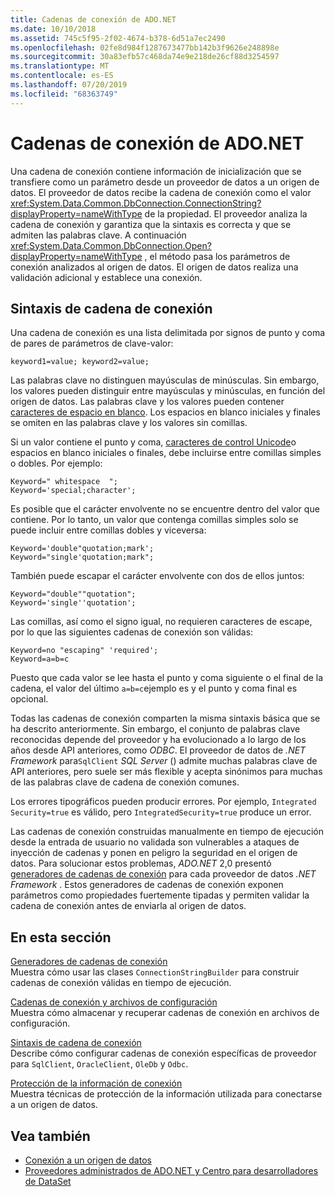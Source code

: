```yaml
---
title: Cadenas de conexión de ADO.NET
ms.date: 10/10/2018
ms.assetid: 745c5f95-2f02-4674-b378-6d51a7ec2490
ms.openlocfilehash: 02fe8d984f1287673477bb142b3f9626e248898e
ms.sourcegitcommit: 30a83efb57c468da74e9e218de26cf88d3254597
ms.translationtype: MT
ms.contentlocale: es-ES
ms.lasthandoff: 07/20/2019
ms.locfileid: "68363749"
---
```

# <a name="connection-strings-in-adonet"></a>Cadenas de conexión de ADO.NET

Una cadena de conexión contiene información de inicialización que se transfiere como un parámetro desde un proveedor de datos a un origen de datos. El proveedor de datos recibe la cadena de conexión como el valor <xref:System.Data.Common.DbConnection.ConnectionString?displayProperty=nameWithType> de la propiedad. El proveedor analiza la cadena de conexión y garantiza que la sintaxis es correcta y que se admiten las palabras clave. A continuación <xref:System.Data.Common.DbConnection.Open?displayProperty=nameWithType> , el método pasa los parámetros de conexión analizados al origen de datos. El origen de datos realiza una validación adicional y establece una conexión.

## <a name="connection-string-syntax"></a>Sintaxis de cadena de conexión

Una cadena de conexión es una lista delimitada por signos de punto y coma de pares de parámetros de clave-valor:

```
keyword1=value; keyword2=value;
```

Las palabras clave no distinguen mayúsculas de minúsculas. Sin embargo, los valores pueden distinguir entre mayúsculas y minúsculas, en función del origen de datos. Las palabras clave y los valores pueden contener [caracteres de espacio en blanco](https://en.wikipedia.org/wiki/Whitespace_character#Unicode). Los espacios en blanco iniciales y finales se omiten en las palabras clave y los valores sin comillas.

Si un valor contiene el punto y coma, [caracteres de control Unicode](https://en.wikipedia.org/wiki/Unicode_control_characters)o espacios en blanco iniciales o finales, debe incluirse entre comillas simples o dobles. Por ejemplo:

```
Keyword=" whitespace  ";
Keyword='special;character';
```

Es posible que el carácter envolvente no se encuentre dentro del valor que contiene. Por lo tanto, un valor que contenga comillas simples solo se puede incluir entre comillas dobles y viceversa:

```
Keyword='double"quotation;mark';
Keyword="single'quotation;mark";
```

También puede escapar el carácter envolvente con dos de ellos juntos:

```
Keyword="double""quotation";
Keyword='single''quotation';
```

Las comillas, así como el signo igual, no requieren caracteres de escape, por lo que las siguientes cadenas de conexión son válidas:

```
Keyword=no "escaping" 'required';
Keyword=a=b=c
```

Puesto que cada valor se lee hasta el punto y coma siguiente o el final de la cadena, el valor del último `a=b=c`ejemplo es y el punto y coma final es opcional.

Todas las cadenas de conexión comparten la misma sintaxis básica que se ha descrito anteriormente. Sin embargo, el conjunto de palabras clave reconocidas depende del proveedor y ha evolucionado a lo largo de los años desde API anteriores, como *ODBC*. El proveedor de datos de *.NET Framework* para`SqlClient` *SQL Server* () admite muchas palabras clave de API anteriores, pero suele ser más flexible y acepta sinónimos para muchas de las palabras clave de cadena de conexión comunes.

Los errores tipográficos pueden producir errores. Por ejemplo, `Integrated Security=true` es válido, pero `IntegratedSecurity=true` produce un error.

Las cadenas de conexión construidas manualmente en tiempo de ejecución desde la entrada de usuario no validada son vulnerables a ataques de inyección de cadenas y ponen en peligro la seguridad en el origen de datos. Para solucionar estos problemas, *ADO.NET* 2,0 presentó [generadores de cadenas de conexión](../../../../docs/framework/data/adonet/connection-string-builders.md) para cada proveedor de datos *.NET Framework* . Estos generadores de cadenas de conexión exponen parámetros como propiedades fuertemente tipadas y permiten validar la cadena de conexión antes de enviarla al origen de datos.

## <a name="in-this-section"></a>En esta sección

[Generadores de cadenas de conexión](../../../../docs/framework/data/adonet/connection-string-builders.md)\
Muestra cómo usar las clases `ConnectionStringBuilder` para construir cadenas de conexión válidas en tiempo de ejecución.

[Cadenas de conexión y archivos de configuración](../../../../docs/framework/data/adonet/connection-strings-and-configuration-files.md)\
Muestra cómo almacenar y recuperar cadenas de conexión en archivos de configuración.

[Sintaxis de cadena de conexión](../../../../docs/framework/data/adonet/connection-string-syntax.md)\
Describe cómo configurar cadenas de conexión específicas de proveedor para `SqlClient`, `OracleClient`, `OleDb` y `Odbc`.

[Protección de la información de conexión](../../../../docs/framework/data/adonet/protecting-connection-information.md)\
Muestra técnicas de protección de la información utilizada para conectarse a un origen de datos.

## <a name="see-also"></a>Vea también

- [Conexión a un origen de datos](/cpp/data/odbc/connecting-to-a-data-source)
- [Proveedores administrados de ADO.NET y Centro para desarrolladores de DataSet](https://go.microsoft.com/fwlink/?LinkId=217917)
